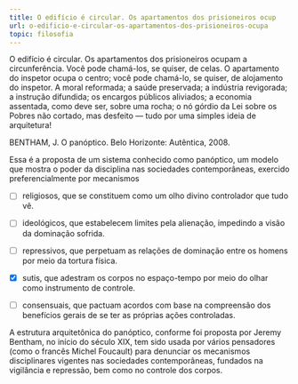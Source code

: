 ```yaml
---
title: O edifício é circular. Os apartamentos dos prisioneiros ocup
url: o-edificio-e-circular-os-apartamentos-dos-prisioneiros-ocupa
topic: filosofia
---
```



O edifício é circular. Os apartamentos dos prisioneiros ocupam a circunferência. Você pode chamá-los, se quiser, de celas. O apartamento do inspetor ocupa o centro; você pode chamá-lo, se quiser, de alojamento do inspetor. A moral reformada; a saúde preservada; a indústria revigorada; a instrução difundida; os encargos públicos aliviados; a economia assentada, como deve ser, sobre uma rocha; o nó górdio da Lei sobre os Pobres não cortado, mas desfeito — tudo por uma simples ideia de arquitetura!

BENTHAM, J. O panóptico. Belo Horizonte: Autêntica, 2008.

Essa é a proposta de um sistema conhecido como panóptico, um modelo que mostra o poder da disciplina nas sociedades contemporâneas, exercido preferencialmente por mecanismos



- [ ] religiosos, que se constituem como um olho divino controlador que tudo vê.
- [ ] ideológicos, que estabelecem limites pela alienação, impedindo a visão da dominação sofrida.
- [ ] repressivos, que perpetuam as relações de dominação entre os homens por meio da tortura física.
- [x] sutis, que adestram os corpos no espaço-tempo por meio do olhar como instrumento de controle.
- [ ] consensuais, que pactuam acordos com base na compreensão dos benefícios gerais de se ter as próprias ações controladas.


A estrutura arquitetônica do panóptico, conforme foi proposta por Jeremy Bentham, no início do século XIX, tem sido usada por vários pensadores (como o francês Michel Foucault) para denunciar os mecanismos disciplinares vigentes nas sociedades contemporâneas, fundados na vigilância e repressão, bem como no controle dos corpos.
